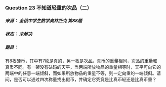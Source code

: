 ### Question 23 不知道轻重的次品（二）

##### 来源： 全俄中学生数学奥林匹克 第88题

##### 状态： 未解决

##### 题目：

​    有8枚硬币，其中有7枚是真的，另一枚是次品。真币的重量相同，次品的重量和真币不同。有一架没有砝码的天平，当两端所放物品的重量相等时，天平可向它的两端中的任意一端倾斜，而如果所放物品的重量不等，则一定向重的一端倾斜。请问，是否可以通过四次称量找出假币，并确定它究竟是比真币轻还是比真币重？